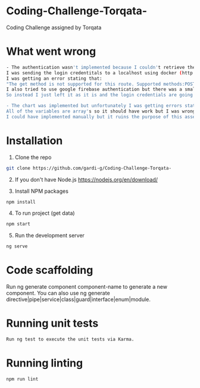 # Coding-Challenge-Torqata-
Coding Challenge assigned by Torqata
# What went wrong
 ```sh
- The authentication wasn't implemented because I couldn't retrieve the jwt token. 
I was sending the login credentitals to a localhost using docker (http://localhost:8000/api/register).
I was getting an error stating that: 
"The get method is not supported for this route. Supported methods:POST."
I also tried to use google firebase authentication but there was a small issue which I couldn't find.
So instead I just left it as it is and the login credentials are going to the firebase backend.

- The chart was implemented but unfortunately I was getting errors stating that "result.series is not iterable". 
All of the variables are array's so it should have work but I was wrong, couldn't find the error. 
I could have implemented manually but it ruins the purpose of this assesment.
 ```
# Installation 
  1. Clone the repo 
   ```sh
   git clone https://github.com/gardi-g/Coding-Challenge-Torqata-
   ```
  2. If you don't have Node.js https://nodejs.org/en/download/
 
  3. Install NPM packages
   ```sh
   npm install
   ```
   4. To run project (get data)
   ```sh
   npm start
   ```
   5. Run the development server
   ```sh
   ng serve
   ```
# Code scaffolding
Run ng generate component component-name to generate a new component. You can also use ng generate directive|pipe|service|class|guard|interface|enum|module.
# Running unit tests
```sh
Run ng test to execute the unit tests via Karma.
```
# Running linting
```sh
npm run lint
```
